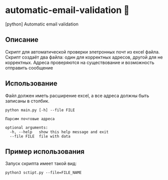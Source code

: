 # automatic-email-validation 🦙
[python] Automatic email validation 


## Описание

Скрипт для автоматической проверки элетронных почт из excel файла. Скрипт создаёт два файла: один для корректных адресов, другой для не корректных. Адреса проверяются на существование и возможность отправить сообщение

## Использование

Файл должен иметь расширение excel, а все адреса должны быть записаны в столбик.

```
python main.py [-h] --file FILE

Парсим почтовые адреса

optional arguments:
  -h, --help   show this help message and exit
  --file FILE  file with data
  ```

## Пример использования

Запуск скрипта имеет такой вид: 
```
python3 sctipt.py --file=FILE_NAME
```
